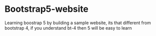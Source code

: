 # Bootstrap5-website
Learning boostrap 5 by building a sample website, its that different from bootstrap 4, if you understand bt-4 then 5 will be easy to learn
